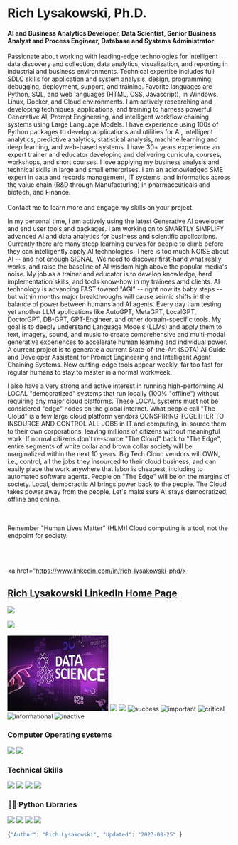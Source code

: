 # Rich Lysakowski, Ph.D.
#### AI and Business Analytics Developer, Data Scientist, Senior Business Analyst and Process Engineer, Database and Systems Administrator

<p dir="auto" align="left">
Passionate about working with leading-edge technologies for intelligent data discovery and collection, data analytics, visualization, and reporting in industrial and business environments.  Technical expertise includes full SDLC skills for application and system analysis, design, programming, debugging, deployment, support, and training.  Favorite languages are Python, SQL, and web languages (HTML, CSS, Javascript), in Windows, Linux, Docker, and Cloud environments.  I am actively researching and developing techniques, applications, and training to harness powerful Generative AI, Prompt Engineering, and intelligent workflow chaining systems using Large Language Models.  I have experience using 100s of Python packages to develop applications and utilities for AI, intelligent analytics, predictive analytics, statistical analysis, machine learning and deep learning, and web-based systems.  I have 30+ years experience an expert trainer and educator developing and delivering curricula, courses, workshops, and short courses.  I love applying my business analysis and technical skills in large and small enterprises.  I am an acknowledged SME expert in data and records management, IT systems, and informatics across the value chain (R&D through  Manufacturing) in pharmaceuticals and biotech, and Finance.<br><br> Contact me to learn more and engage my skills on your project.

In my personal time, I am actively using the latest Generative AI developer and end user tools and packages.  I am working on to SMARTLY SIMPLIFY advanced AI and data analytics for business and scientific applications.  Currently there are many steep learning curves for people to climb before they can intelligently apply AI technologies.  There is too much NOISE about AI -- and not enough SIGNAL.  We need to discover first-hand what really works, and raise the baseline of AI wisdom high above the popular media's noise.  My job as a trainer and educator is to develop knowledge, hard implementation skills, and tools know-how in my trainees amd clients.  AI technology is advancing FAST toward "AGI" -- right now its baby steps -- but within months major breakthroughs will cause seimic shifts in the balance of power between humans and AI agents.  Every day I am testing yet another LLM applications like AutoGPT, MetaGPT, LocalGPT, DoctorGPT, DB-GPT, GPT-Engineer, and other domain-specific tools.  My goal is to deeply understand Language Models (LLMs) and apply them to text, imagery, sound, and music to create comprehensive and multi-modal generative experiences to accelerate human learning and individual power.  A current project is to generate a current State-of-the-Art (SOTA) AI Guide and Developer Assistant for Prompt Engineering and Intelligent Agent Chaining Systems.  New cutting-edge tools appear weekly, far too fast for regular humans to stay to master in a normal workweek. 

I also have a very strong and active interest in running high-performing AI LOCAL "democratized" systems that run locally (100% "offline") without requiring any major cloud platforms.  These LOCAL systems must not be considered "edge" nodes on the global internet.  What people call "The Cloud" is a few large cloud platform vendors CONSPIRING TOGETHER TO INSOURCE AND CONTROL ALL JOBS in IT and computing, in-source them to their own corporations, leaving millions of citizens without meaningful work.  If normal citizens don't re-source "The Cloud" back to "The Edge", entire segments of white collar and brown collar society will be marginalized within the next 10 years.  Big Tech Cloud vendors will OWN, i.e., control, all the jobs they insourced to their cloud business, and can easily place the work anywhere that labor is cheapest, including to automated software agents.  People on "The Edge" will be on the margins of society.  Local, democractic AI brings power back to the people.  The Cloud takes power away from the people.  Let's make sure AI stays democratized, offline and online.  

<br><br>
Remember "Human Lives Matter" (HLM)!  Cloud computing is a tool, not the endpoint for society.

<br><br>

<a href="https://www.linkedin.com/in/rich-lysakowski-phd/>
## [Rich Lysakowski LinkedIn Home Page](https://www.linkedin.com/in/rich-lysakowski-phd/)
         
<img src="https://img.shields.io/badge/LinkedIn-0077B5?style=for-the-badge&amp;logo=linkedin&amp;logoColor=white" style="max-width: 100%;"></a>

<a href="mailto:rich.lysakowski@gmail.com?subject=[GitHub]%20Hello%20Rich" >
<img src="https://camo.githubusercontent.com/571384769c09e0c66b45e39b5be70f68f552db3e2b2311bc2064f0d4a9f5983b/68747470733a2f2f696d672e736869656c64732e696f2f62616467652f476d61696c2d4431343833363f7374796c653d666f722d7468652d6261646765266c6f676f3d676d61696c266c6f676f436f6c6f723d7768697465" data-canonical-src="https://img.shields.io/badge/Gmail-D14836?style=for-the-badge&amp;logo=gmail&amp;logoColor=white" style="max-width: 100%;"></a>
</p>
<img src="data-science.jpg" width="45%"/>
<!--![welcome_gif](data-science.jpg) -->
<img src="https://raw.githubusercontent.com/richlysakowski/richlysakowski/main/welcome.gif" width="25%"/>

<!--
# **Check out my projects:**
Admin template based on Angular 7+, Bootstrap 4 and Nebular
## [Akveo-Dashboard](https://www.akveo.com/ngx-admin/pages/dashboard)
-->

<!--**alg2code/alg2code** is a ✨ _special_ ✨ repository because its `README.md` (this file) appears on your GitHub profile.

Here are some ideas to get you started:
- 🔭 I’m currently working on ...
- 🌱 I’m currently learning ...
- 👯 I’m looking to collaborate on ...
- 🤔 I’m looking for help with ...
- 💬 Ask me about ...
- 📫 How to reach me: ...
- 😄 Pronouns: ...
- ⚡ Fun fact: ...
-->

<img src="https://img.shields.io/badge/Postgres-DBMS-red">
<span>
<span display="inline" height="20px" class="common__BadgeWrapper-sc-11baoah-3 iwwuaY"><img alt="success" src="https://img.shields.io/badge/-success-success"></span>
<span display="inline" height="20px" class="common__BadgeWrapper-sc-11baoah-3 iwwuaY"><img alt="important" src="https://img.shields.io/badge/-important-important"></span>
<span display="inline" height="20px" class="common__BadgeWrapper-sc-11baoah-3 iwwuaY"><img alt="critical" src="https://img.shields.io/badge/-critical-critical"></span>
<span display="inline" height="20px" class="common__BadgeWrapper-sc-11baoah-3 iwwuaY"><img alt="informational" src="https://img.shields.io/badge/-informational-informational"></span>
<span display="inline" height="20px" class="common__BadgeWrapper-sc-11baoah-3 iwwuaY"><img alt="inactive" src="https://img.shields.io/badge/-inactive-inactive"></span>
</span>

### Computer Operating systems
<p>
    <img src="https://img.shields.io/badge/Ubuntu-E95420?style=for-the-badge&logo=ubuntu&logoColor=white"> 
    <img src="https://img.shields.io/badge/Windows-0078D6?style=for-the-badge&logo=windows&logoColor=white">
</p>

### Technical Skills
<p>
<img src="https://img.shields.io/badge/Python-3776AB?style=for-the-badge&logo=python&logoColor=white">
<img src="https://img.shields.io/badge/Heroku-430098?style=for-the-badge&logo=heroku&logoColor=white">
<img src="https://img.shields.io/badge/Postgres-430098?style=for-the-badge&logo=heroku&logoColor=white">
<img src="https://img.shields.io/badge/Microsoft_Office-D83B01?style=for-the-badge&logo=microsoft-office&logoColor=white">
</p>

### 👨‍💻 Python Libraries
<p>
    <img src="https://img.shields.io/badge/pandas%20-%23150458.svg?&style=for-the-badge&logo=pandas&logoColor=white">
    <img src="https://img.shields.io/badge/NumPy-013243?style=for-the-badge&logo=numpy&logoColor=white">
    <img src="https://img.shields.io/badge/seaborn-3776AB?style=for-the-badge&logo=seaborn&logoColor=white">
    <img src="https://img.shields.io/badge/scikit_learn-7931E?style=for-the-badge&logo=scikit-learn&logoColor=white">
</p>


```python
{"Author": "Rich Lysakowski", "Updated": "2023-08-25" }
```
